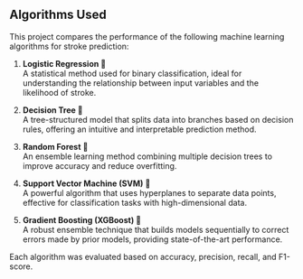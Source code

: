 ## Algorithms Used 

This project compares the performance of the following machine learning algorithms for stroke prediction:

1. **Logistic Regression 🧮**  
   A statistical method used for binary classification, ideal for understanding the relationship between input variables and the likelihood of stroke.

2. **Decision Tree 🌳**  
   A tree-structured model that splits data into branches based on decision rules, offering an intuitive and interpretable prediction method.

3. **Random Forest 🌲**  
   An ensemble learning method combining multiple decision trees to improve accuracy and reduce overfitting.

4. **Support Vector Machine (SVM) 📏**  
   A powerful algorithm that uses hyperplanes to separate data points, effective for classification tasks with high-dimensional data.

5. **Gradient Boosting (XGBoost) 🚀**  
   A robust ensemble technique that builds models sequentially to correct errors made by prior models, providing state-of-the-art performance.

Each algorithm was evaluated based on accuracy, precision, recall, and F1-score.

